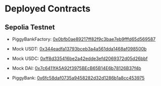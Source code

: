# Deployed Contracts
## Sepolia Testnet
 - PiggyBankFactory: [0x0bfb0ae89217ff82f9c3bae7eb9fffd65d569587](https://sepolia.etherscan.io/address/0x0bfb0ae89217ff82f9c3bae7eb9fffd65d569587)

- Mock USDT: [0x344eadfa13793bceb3a4a561dda1468af098500b](https://sepolia.etherscan.io/address/0x344eadfa13793bceb3a4a561dda1468af098500b)

- Mock USDC: [0xff8d335416be2a42edde3efd2069372d05d26bbf](https://sepolia.etherscan.io/address/0xff8d335416be2a42edde3efd2069372d05d26bbf)

- Mock DAI: [0x7c6411fA5A92f3975BEcB65B14E6b78126B37f4b](https://sepolia.etherscan.io/address/0x7c6411fa5a92f3975becb65b14e6b78126b37f4b)

- PiggyBank: [0x6fc58daf0735a9458282d32d1286b1a8cc453975](https://sepolia.etherscan.io/address/0x6fc58daf0735a9458282d32d1286b1a8cc453975)


